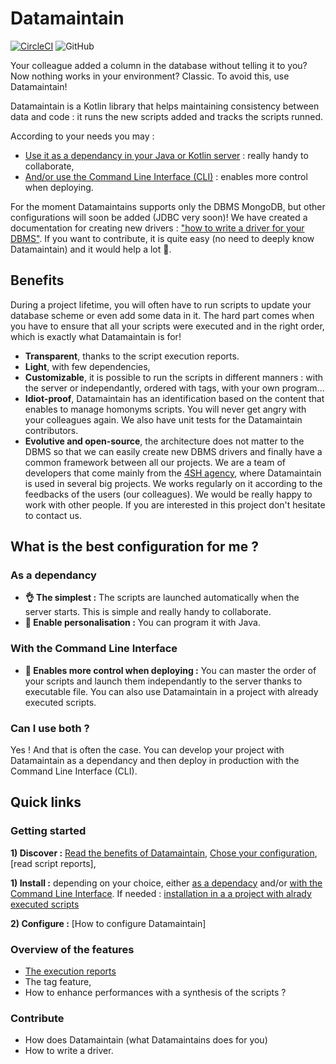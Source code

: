 # Datamaintain
[![CircleCI](https://circleci.com/gh/4sh/datamaintain.svg?style=shield)](https://circleci.com/gh/4sh/datamaintain) ![GitHub](https://img.shields.io/github/license/4sh/datamaintain)

Your colleague added a column in the database without telling it to you? Now nothing works in your environment? Classic. To avoid this, use Datamaintain! 

Datamaintain is a Kotlin library that helps maintaining consistency between data and code : it runs the new scripts added and tracks the scripts runned. 

According to your needs you may :
- [Use it as a dependancy in your Java or Kotlin server](docs/asdependancy.md) : really handy to collaborate,
- [And/or use the Command Line Interface (CLI)](docs/withcli.md) : enables more control when deploying.

For the moment Datamaintains supports only the DBMS MongoDB, but other configurations will soon be added (JDBC very soon)! We have created a documentation for creating new drivers : ["how to write a driver for your DBMS"](docs/withcli.md). If you want to contribute, it is quite easy (no need to deeply know Datamaintain) and it would help a lot 🙏.

## Benefits
During a project lifetime, you will often have to run scripts to update your database scheme or even add some data in it. The hard part comes when you have to ensure that all your scripts were executed and in the right order, which is exactly what Datamaintain is for! 

- **Transparent**, thanks to the script execution reports.
- **Light**, with few dependencies,
- **Customizable**, it is possible to run the scripts in different manners : with the server or independantly, ordered with tags, with your own program...
- **Idiot-proof**, Datamaintain has an identification based on the content that enables to manage homonyms scripts. You will never get angry with your colleagues again. We also have unit tests for the Datamaintain contributors. 
- **Evolutive and open-source**, the architecture does not matter to the DBMS so that we can easily create new DBMS drivers and finally have a common framework between all our projects.  We are a team of developers that come mainly from the [4SH agency](https://www.4sh.fr/), where Datamaintain is  used in several big projects. We works regularly on it according to the feedbacks of the users (our colleagues). We would be really happy to work with other people. If you are interested in this project don't hesitate to contact us.

## What is the best configuration for me ?

### As a dependancy
-  **👌 The simplest :**  The scripts are launched automatically when the server starts. This is simple and really handy to collaborate.
-  **👾 Enable personalisation :**  You can program it with Java. 

### With the Command Line Interface
- **💪 Enables more control when deploying :**  You can master the order of your scripts and launch them independantly to the server thanks to executable file. You can also use Datamaintain in a project with already executed scripts. 

### Can I use both ? 
Yes ! And that is often the case. You can develop your project with Datamaintain as a dependancy and then deploy in production with the Command Line Interface (CLI). 

## Quick links
### Getting started
**1) Discover :** [Read the benefits of Datamaintain](README.md#Benefits), [Chose your configuration](README.md#What-is-the-best-configuration-for-me-?), [read script reports], 

**1) Install :** depending on your choice, either [as a dependacy](docs/asdependancy.md) and/or [with the Command Line Interface](docs/withcli.md). If needed : [installation in a a project with alrady executed scripts](docs/already-executed-scripts.md)

**2) Configure :** [How to configure Datamaintain]

### Overview of the features
- [The execution reports](docs/executedscripts.md)
- The tag feature,
- How to enhance performances with a synthesis of the scripts ? 
### Contribute
- How does Datamaintain (what Datamaintains does for you)
- How to write a driver. 

